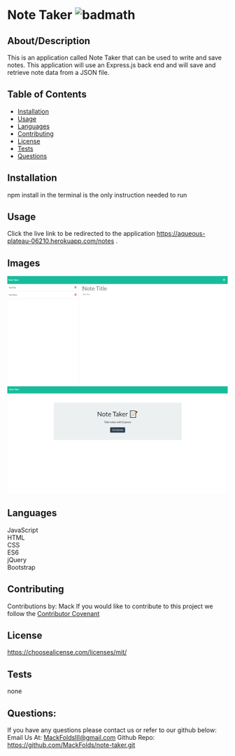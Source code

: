 
  # Note Taker ![badmath](https://img.shields.io/badge/license-MIT-blue)
  ## About/Description
  This is an application called Note Taker that can be used to write and save notes. This application will use an Express.js back end and will save and retrieve note data from a JSON file.
  ## Table of Contents
  * [Installation](#installation)
  * [Usage](#usage)
  * [Languages](#languages)
  * [Contributing](#contributing)
  * [License](#license)
  * [Tests](#tests)
  * [Questions](#questions)
  
  ## Installation
  npm install in the terminal is the only instruction needed to run
  ## Usage
  Click the live link to be redirected to the application https://aqueous-plateau-06210.herokuapp.com/notes .
  ## Images 
  ![notes HTML page](images\noteshtml.png)
  ![note taker home HTML page](images\notetakerhtml.png)
  ## Languages
  JavaScript<br>HTML<br>CSS<br>ES6<br>jQuery<br>Bootstrap
  ## Contributing
  Contributions by: Mack
  If you would like to contribute to this project we follow the [Contributor Covenant](https://www.contributor-covenant.org/)
  ## License
  https://choosealicense.com/licenses/mit/
  ## Tests
  none
  ## Questions:
  If you have any questions please contact us or refer to our github below:
  Email Us At: MackFoldsIII@gmail.com
  Github Repo: https://github.com/MackFolds/note-taker.git
